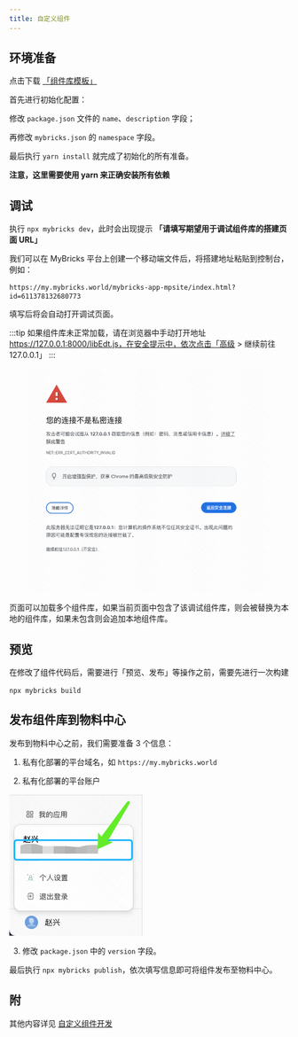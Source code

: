 ```yaml
---
title: 自定义组件
---
```


## 环境准备

点击下载 [「组件库模板」](https://f2.beckwai.com/udata/pkg/eshop/fangzhou/mybricks.normal-miniapp.taro/comlib-taro-demo.zip) 

首先进行初始化配置：

修改 `package.json` 文件的 `name`、`description` 字段；

再修改 `mybricks.json` 的 `namespace` 字段。

最后执行 `yarn install` 就完成了初始化的所有准备。

**注意，这里需要使用 yarn 来正确安装所有依赖**

## 调试

执行 `npx mybricks dev`，此时会出现提示 **「请填写期望用于调试组件库的搭建页面 URL」**

我们可以在 MyBricks 平台上创建一个移动端文件后，将搭建地址粘贴到控制台，例如：

```
https://my.mybricks.world/mybricks-app-mpsite/index.html?id=611378132680773
```

填写后将会自动打开调试页面。

:::tip
如果组件库未正常加载，请在浏览器中手动打开地址 https://127.0.0.1:8000/libEdt.js，在安全提示中，依次点击「高级 > 继续前往 127.0.0.1」
:::

![alt text](img/image.png)

页面可以加载多个组件库，如果当前页面中包含了该调试组件库，则会被替换为本地的组件库，如果未包含则会追加本地组件库。


## 预览

在修改了组件代码后，需要进行「预览、发布」等操作之前，需要先进行一次构建

`npx mybricks build`


## 发布组件库到物料中心

发布到物料中心之前，我们需要准备 3 个信息：

1. 私有化部署的平台域名，如 `https://my.mybricks.world`

2. 私有化部署的平台账户

![alt text](img/image-1.png)

3. 修改 `package.json` 中的 `version` 字段。

最后执行 `npx mybricks publish`，依次填写信息即可将组件发布至物料中心。

## 附

其他内容详见 [自定义组件开发](docs/docs/29-component-extension/24-component-extend/24-component-extend.md)